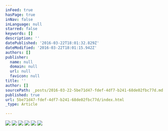 ```yaml
---
inFeed: true
hasPage: true
inNav: false
inLanguage: null
starred: false
keywords: []
description: ''
datePublished: '2016-03-22T18:01:32.829Z'
dateModified: '2016-03-22T18:01:15.942Z'
authors: []
publisher:
  name: null
  domain: null
  url: null
  favicon: null
title: ''
author: []
sourcePath: _posts/2016-03-22-5be71d47-fdef-4df7-b241-68de02fbc77d.md
published: true
url: 5be71d47-fdef-4df7-b241-68de02fbc77d/index.html
_type: Article

---
```

![](https://the-grid-user-content.s3-us-west-2.amazonaws.com/e0bd2ad0-8f7d-465e-997e-7edbd10829bf.jpg)
![](https://the-grid-user-content.s3-us-west-2.amazonaws.com/649a58c5-708d-4c35-b5ac-7dccd445aed3.jpg)
![](https://the-grid-user-content.s3-us-west-2.amazonaws.com/4834fced-123c-43c5-891f-ef943a80b9a2.jpg)
![](https://the-grid-user-content.s3-us-west-2.amazonaws.com/2da071a6-50a1-4fdb-8ce9-4e9db8cd3eb5.jpg)
![](https://the-grid-user-content.s3-us-west-2.amazonaws.com/10ece458-ed9e-44b5-8b12-2e48433abec1.jpg)
![](https://the-grid-user-content.s3-us-west-2.amazonaws.com/c70115ca-b095-41e5-bca0-87819180425e.jpg)